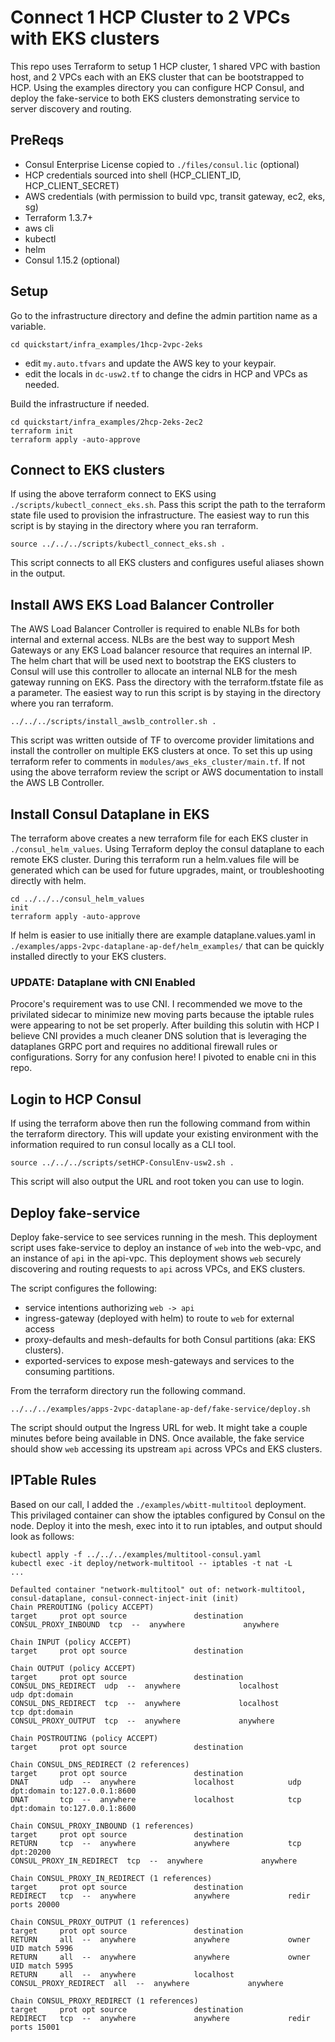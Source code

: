 # Connect 1 HCP Cluster to 2 VPCs with EKS clusters
This repo uses Terraform to setup 1 HCP cluster, 1 shared VPC with bastion host, and 2 VPCs each with an EKS cluster that can be bootstrapped to HCP.  Using the examples directory you can configure HCP Consul, and deploy the fake-service to both EKS clusters demonstrating service to server discovery and routing.

## PreReqs
- Consul Enterprise License copied to `./files/consul.lic` (optional)
- HCP credentials sourced into shell (HCP_CLIENT_ID, HCP_CLIENT_SECRET)
- AWS credentials (with permission to build vpc, transit gateway, ec2, eks, sg)
- Terraform 1.3.7+
- aws cli
- kubectl
- helm
- Consul 1.15.2  (optional)

## Setup
Go to the infrastructure directory and define the admin partition name as a variable.
```
cd quickstart/infra_examples/1hcp-2vpc-2eks
```
* edit `my.auto.tfvars` and update the AWS key to your keypair.
* edit the locals in `dc-usw2.tf` to change the cidrs in HCP and VPCs as needed.

Build the infrastructure if needed.
```
cd quickstart/infra_examples/2hcp-2eks-2ec2
terraform init
terraform apply -auto-approve
```

## Connect to EKS clusters
If using the above terraform connect to EKS using `./scripts/kubectl_connect_eks.sh`.  Pass this script the path to the terraform state file used to provision the infrastructure.  The easiest way to run this script is by staying in the directory where you ran terraform.
```
source ../../../scripts/kubectl_connect_eks.sh .
```
This script connects to all EKS clusters and configures useful aliases shown in the output.

## Install AWS EKS Load Balancer Controller
The AWS Load Balancer Controller is required to enable NLBs for both internal and external access.  NLBs are the best way to support Mesh Gateways or any EKS Load balancer resource that requires an internal IP.  The helm chart that will be used next to bootstrap the EKS clusters to Consul will use this controller to allocate an internal NLB for the mesh gateway running on EKS. Pass the directory with the terraform.tfstate file as a parameter.  The easiest way to run this script is by staying in the directory where you ran terraform.
```
../../../scripts/install_awslb_controller.sh .
```
This script was written outside of TF to overcome provider limitations and install the controller on multiple EKS clusters at once.  To set this up using terraform refer to comments in `modules/aws_eks_cluster/main.tf`.  If not using the above terraform review the script or AWS documentation to install the AWS LB Controller.

## Install Consul Dataplane in EKS
The terraform above creates a new terraform file for each EKS cluster in `./consul_helm_values`.  Using Terraform deploy the consul dataplane to each remote EKS cluster.  During this terraform run a helm.values file will be generated which can be used for future upgrades, maint, or troubleshooting directly with helm.
```
cd ../../../consul_helm_values
init
terraform apply -auto-approve
```
If helm is easier to use initially there are example dataplane.values.yaml in `./examples/apps-2vpc-dataplane-ap-def/helm_examples/` that can be quickly installed directly to your EKS clusters.

### UPDATE: Dataplane with CNI Enabled
Procore's requirement was to use CNI.  I recommended we move to the privilated sidecar to minimize new moving parts because the iptable rules were appearing to not be set properly.  After building this solutin with HCP I believe CNI provides a much cleaner DNS solution that is leveraging the dataplanes GRPC port and requires no additional firewall rules or configurations.  Sorry for any confusion here!  I pivoted to enable cni in this repo.

## Login to HCP Consul
If using the terraform above then run the following command from within the terraform directory.  This will update your existing environment with the information required to run consul locally as a CLI tool.
```
source ../../../scripts/setHCP-ConsulEnv-usw2.sh .
```
This script will also output the URL and root token you can use to login.

## Deploy fake-service
Deploy fake-service to see services running in the mesh.  This deployment script uses fake-service to deploy an instance of `web` into the web-vpc, and an instance of `api` in the api-vpc.  This deployment shows `web` securely discovering and routing requests to `api` across VPCs, and EKS clusters.

The script configures the following:
* service intentions authorizing `web -> api`
* ingress-gateway (deployed with helm) to route to `web` for external access
* proxy-defaults and mesh-defaults for both Consul partitions (aka: EKS clusters).
* exported-services to expose mesh-gateways and services to the consuming partitions.

From the terraform directory run the following command.
```
../../../examples/apps-2vpc-dataplane-ap-def/fake-service/deploy.sh
```
The script should output the Ingress URL for web. It might take a couple minutes before being available in DNS.  Once available, the fake service should show `web` accessing its upstream `api` across VPCs and EKS clusters.

## IPTable Rules
Based on our call, I added the `./examples/wbitt-multitool` deployment.  This privilaged container can show the iptables configured by Consul on the node.  Deploy it into the mesh, exec into it to run iptables, and output should look as follows:

```
kubectl apply -f ../../../examples/multitool-consul.yaml
kubectl exec -it deploy/network-multitool -- iptables -t nat -L
...

Defaulted container "network-multitool" out of: network-multitool, consul-dataplane, consul-connect-inject-init (init)
Chain PREROUTING (policy ACCEPT)
target     prot opt source               destination
CONSUL_PROXY_INBOUND  tcp  --  anywhere             anywhere

Chain INPUT (policy ACCEPT)
target     prot opt source               destination

Chain OUTPUT (policy ACCEPT)
target     prot opt source               destination
CONSUL_DNS_REDIRECT  udp  --  anywhere             localhost            udp dpt:domain
CONSUL_DNS_REDIRECT  tcp  --  anywhere             localhost            tcp dpt:domain
CONSUL_PROXY_OUTPUT  tcp  --  anywhere             anywhere

Chain POSTROUTING (policy ACCEPT)
target     prot opt source               destination

Chain CONSUL_DNS_REDIRECT (2 references)
target     prot opt source               destination
DNAT       udp  --  anywhere             localhost            udp dpt:domain to:127.0.0.1:8600
DNAT       tcp  --  anywhere             localhost            tcp dpt:domain to:127.0.0.1:8600

Chain CONSUL_PROXY_INBOUND (1 references)
target     prot opt source               destination
RETURN     tcp  --  anywhere             anywhere             tcp dpt:20200
CONSUL_PROXY_IN_REDIRECT  tcp  --  anywhere             anywhere

Chain CONSUL_PROXY_IN_REDIRECT (1 references)
target     prot opt source               destination
REDIRECT   tcp  --  anywhere             anywhere             redir ports 20000

Chain CONSUL_PROXY_OUTPUT (1 references)
target     prot opt source               destination
RETURN     all  --  anywhere             anywhere             owner UID match 5996
RETURN     all  --  anywhere             anywhere             owner UID match 5995
RETURN     all  --  anywhere             localhost
CONSUL_PROXY_REDIRECT  all  --  anywhere             anywhere

Chain CONSUL_PROXY_REDIRECT (1 references)
target     prot opt source               destination
REDIRECT   tcp  --  anywhere             anywhere             redir ports 15001
```


